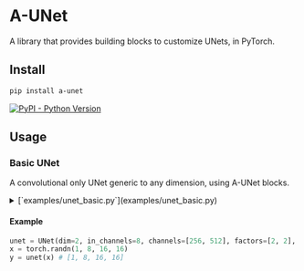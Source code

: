 # A-UNet

A library that provides building blocks to customize UNets, in PyTorch.

## Install
```bash
pip install a-unet
```

[![PyPI - Python Version](https://img.shields.io/pypi/v/a-unet?style=flat&colorA=black&colorB=black)](https://pypi.org/project/a-unet/)


## Usage

### Basic UNet

A convolutional only UNet generic to any dimension, using A-UNet blocks.

<details><summary>[`examples/unet_basic.py`](examples/unet_basic.py)</summary>

```py
from typing import List
from a_unet.blocks import DownsampleT, Repeat, ResnetBlockT, Skip, UpsampleT
from torch import nn

def UNet(
    dim: int,
    in_channels: int,
    channels: List[int],
    factors: List[int],
    blocks: List[int],
) -> nn.Module:
    # Check lengths
    n_layers = len(channels)
    assert n_layers == len(factors) and n_layers == len(blocks), "lengths must match"

    # Define convolutional blocks types with provided dimensions
    Downsample = DownsampleT(dim=dim)
    Upsample = UpsampleT(dim=dim)
    ResnetBlock = ResnetBlockT(dim=dim)

    # Resnet stack
    def Block(channels: int, n_blocks: int) -> nn.Module:
        resnet_block = ResnetBlock(in_channels=channels, out_channels=channels)
        resnet_stack = Repeat(resnet_block, times=n_blocks)
        return resnet_stack

    # Build UNet recursively
    def build(i: int) -> nn.Module:
        if i == n_layers:
            return nn.Identity()
        n_channels = channels[i - 1] if i > 0 else in_channels
        factor = factors[i]

        return Skip(
            Downsample(factor=factor, in_channels=n_channels, out_channels=channels[i]),
            Block(channels=channels[i], n_blocks=blocks[i]),
            build(i + 1),
            Block(channels=channels[i], n_blocks=blocks[i]),
            Upsample(factor=factor, in_channels=channels[i], out_channels=n_channels),
        )

    return build(0)

```

</details>

#### Example
```py
unet = UNet(dim=2, in_channels=8, channels=[256, 512], factors=[2, 2], blocks=[2, 2])
x = torch.randn(1, 8, 16, 16)
y = unet(x) # [1, 8, 16, 16]
```
